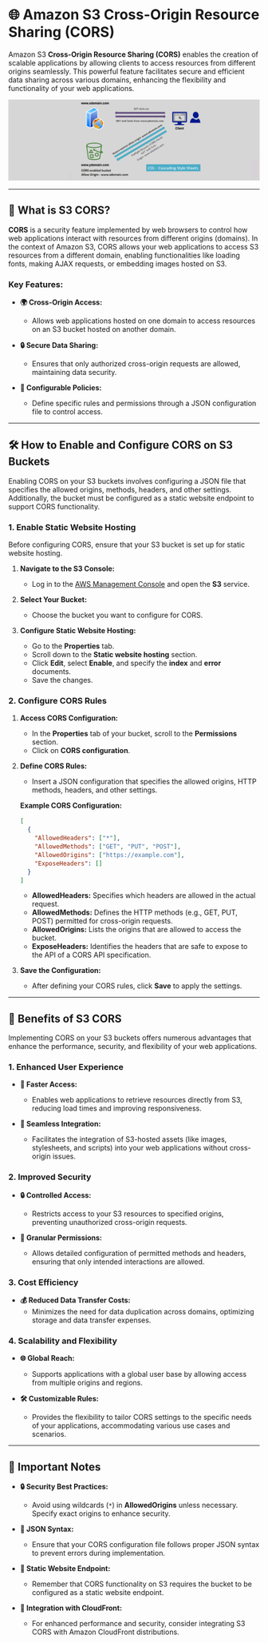 # 🌐 **Amazon S3 Cross-Origin Resource Sharing (CORS)**

Amazon S3 **Cross-Origin Resource Sharing (CORS)** enables the creation of scalable applications by allowing clients to access resources from different origins seamlessly. This powerful feature facilitates secure and efficient data sharing across various domains, enhancing the flexibility and functionality of your web applications.

<div align="center" style="padding: 0 0;">
  <img src="images/s3-cors.png" alt="S3 CORS">
</div>

---

## 🔄 **What is S3 CORS?**

**CORS** is a security feature implemented by web browsers to control how web applications interact with resources from different origins (domains). In the context of Amazon S3, CORS allows your web applications to access S3 resources from a different domain, enabling functionalities like loading fonts, making AJAX requests, or embedding images hosted on S3.

### **Key Features:**

- **🌍 Cross-Origin Access:**

  - Allows web applications hosted on one domain to access resources on an S3 bucket hosted on another domain.

- **🔒 Secure Data Sharing:**

  - Ensures that only authorized cross-origin requests are allowed, maintaining data security.

- **📜 Configurable Policies:**
  - Define specific rules and permissions through a JSON configuration file to control access.

---

## 🛠️ **How to Enable and Configure CORS on S3 Buckets**

Enabling CORS on your S3 buckets involves configuring a JSON file that specifies the allowed origins, methods, headers, and other settings. Additionally, the bucket must be configured as a static website endpoint to support CORS functionality.

### **1. Enable Static Website Hosting**

Before configuring CORS, ensure that your S3 bucket is set up for static website hosting.

1. **Navigate to the S3 Console:**

   - Log in to the [AWS Management Console](https://console.aws.amazon.com/s3/) and open the **S3** service.

2. **Select Your Bucket:**

   - Choose the bucket you want to configure for CORS.

3. **Configure Static Website Hosting:**
   - Go to the **Properties** tab.
   - Scroll down to the **Static website hosting** section.
   - Click **Edit**, select **Enable**, and specify the **index** and **error** documents.
   - Save the changes.

### **2. Configure CORS Rules**

1. **Access CORS Configuration:**

   - In the **Properties** tab of your bucket, scroll to the **Permissions** section.
   - Click on **CORS configuration**.

2. **Define CORS Rules:**

   - Insert a JSON configuration that specifies the allowed origins, HTTP methods, headers, and other settings.

   **Example CORS Configuration:**

   ```json
   [
     {
       "AllowedHeaders": ["*"],
       "AllowedMethods": ["GET", "PUT", "POST"],
       "AllowedOrigins": ["https://example.com"],
       "ExposeHeaders": []
     }
   ]
   ```

   - **AllowedHeaders:** Specifies which headers are allowed in the actual request.
   - **AllowedMethods:** Defines the HTTP methods (e.g., GET, PUT, POST) permitted for cross-origin requests.
   - **AllowedOrigins:** Lists the origins that are allowed to access the bucket.
   - **ExposeHeaders:** Identifies the headers that are safe to expose to the API of a CORS API specification.

3. **Save the Configuration:**
   - After defining your CORS rules, click **Save** to apply the settings.

---

## 🌟 **Benefits of S3 CORS**

Implementing CORS on your S3 buckets offers numerous advantages that enhance the performance, security, and flexibility of your web applications.

### **1. Enhanced User Experience**

- **🚀 Faster Access:**

  - Enables web applications to retrieve resources directly from S3, reducing load times and improving responsiveness.

- **🔗 Seamless Integration:**
  - Facilitates the integration of S3-hosted assets (like images, stylesheets, and scripts) into your web applications without cross-origin issues.

### **2. Improved Security**

- **🔒 Controlled Access:**

  - Restricts access to your S3 resources to specified origins, preventing unauthorized cross-origin requests.

- **📜 Granular Permissions:**
  - Allows detailed configuration of permitted methods and headers, ensuring that only intended interactions are allowed.

### **3. Cost Efficiency**

- **💰 Reduced Data Transfer Costs:**
  - Minimizes the need for data duplication across domains, optimizing storage and data transfer expenses.

### **4. Scalability and Flexibility**

- **🌐 Global Reach:**

  - Supports applications with a global user base by allowing access from multiple origins and regions.

- **🛠️ Customizable Rules:**
  - Provides the flexibility to tailor CORS settings to the specific needs of your applications, accommodating various use cases and scenarios.

---

## 📝 **Important Notes**

- **🔒 Security Best Practices:**

  - Avoid using wildcards (`*`) in **AllowedOrigins** unless necessary. Specify exact origins to enhance security.

- **📄 JSON Syntax:**

  - Ensure that your CORS configuration file follows proper JSON syntax to prevent errors during implementation.

- **🔄 Static Website Endpoint:**

  - Remember that CORS functionality on S3 requires the bucket to be configured as a static website endpoint.

- **🔗 Integration with CloudFront:**
  - For enhanced performance and security, consider integrating S3 CORS with Amazon CloudFront distributions.
